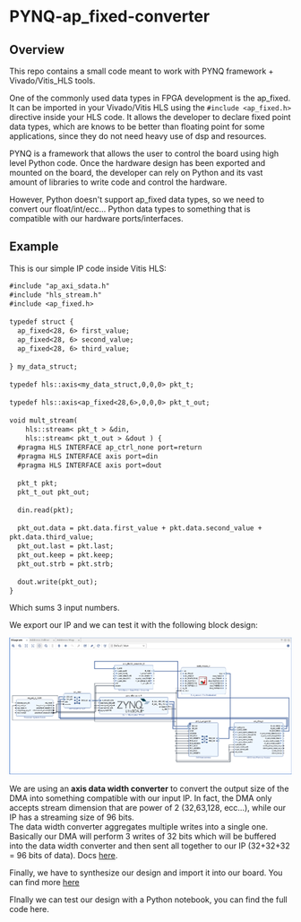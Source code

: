 # PYNQ-ap_fixed-converter

## Overview
This repo contains a small code meant to work with PYNQ framework + Vivado/Vitis_HLS tools. 

One of the commonly used data types in FPGA development is the ap_fixed. It can be imported in your Vivado/Vitis HLS using the ```#include <ap_fixed.h>``` directive inside your HLS code. It allows the developer to declare fixed point data types, which are knows to be better than floating point for some applications, since they do not need heavy use of dsp and resources.

PYNQ is a framework that allows the user to control the board using high level Python code. Once the hardware design has been exported and mounted on the board, the developer can rely on Python and its vast amount of libraries to write code and control the hardware. 

However, Python doesn't support ap_fixed data types, so we need to convert our float/int/ecc... Python data types to something that is compatible with our hardware ports/interfaces. 


## Example

This is our simple IP code inside Vitis HLS:


    #include "ap_axi_sdata.h"
    #include "hls_stream.h"
    #include <ap_fixed.h>

    typedef struct {
      ap_fixed<28, 6> first_value;
      ap_fixed<28, 6> second_value;
      ap_fixed<28, 6> third_value;

    } my_data_struct;

    typedef hls::axis<my_data_struct,0,0,0> pkt_t;

    typedef hls::axis<ap_fixed<28,6>,0,0,0> pkt_t_out;

    void mult_stream(
        hls::stream< pkt_t > &din,
        hls::stream< pkt_t_out > &dout ) {
      #pragma HLS INTERFACE ap_ctrl_none port=return
      #pragma HLS INTERFACE axis port=din
      #pragma HLS INTERFACE axis port=dout

      pkt_t pkt;
      pkt_t_out pkt_out;

      din.read(pkt);

      pkt_out.data = pkt.data.first_value + pkt.data.second_value + pkt.data.third_value;
      pkt_out.last = pkt.last;
      pkt_out.keep = pkt.keep;
      pkt_out.strb = pkt.strb;

      dout.write(pkt_out);
    }
Which sums 3 input numbers. 

We export our IP and we can test it with the following block design: 

![Block design](./design.png)

We are using an **axis data width converter** to convert the output size of the DMA into something compatible with our input IP. In fact, the DMA only accepts stream dimension that are power of 2 (32,63,128, ecc...), while our IP has a streaming size of 96 bits. <br> The data width converter aggregates multiple writes into a single one. <br> Basically our DMA will perform 3 writes of 32 bits which will be buffered into the data width converter and then sent all together to our IP (32+32+32 = 96 bits of data). 
Docs [here](https://www.xilinx.com/support/documentation/ip_documentation/axis_infrastructure_ip_suite/v1_1/pg085-axi4stream-infrastructure.pdf).

Finally, we have to synthesize our  design and import it into our board. You can find more [here](https://www.youtube.com/watch?v=Dupyek4NUoI&ab_channel=FPGADeveloper)

FInally we can test our design with a Python notebook, you can find the full code here.


